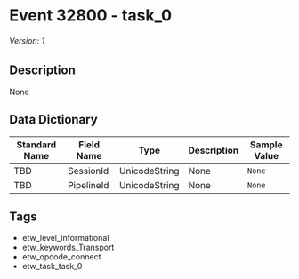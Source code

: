 # Event 32800 - task_0
###### Version: 1

## Description
None

## Data Dictionary
|Standard Name|Field Name|Type|Description|Sample Value|
|---|---|---|---|---|
|TBD|SessionId|UnicodeString|None|`None`|
|TBD|PipelineId|UnicodeString|None|`None`|

## Tags
* etw_level_Informational
* etw_keywords_Transport
* etw_opcode_connect
* etw_task_task_0